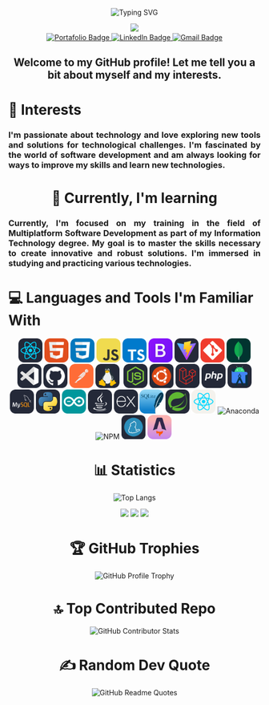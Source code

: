  <div id="header" align="center"> 
    <div id="header" align="center"> 
                   
![Typing SVG](https://readme-typing-svg.herokuapp.com/?color=02D9F7FF&size=35&center=true&vCenter=true&width=1000&lines=👽Hello!❤️;👋👋+I'm+Neftali+Arturo+👋👋;Welcome🛸+Siuu!) 
 
<img src="https://media.giphy.com/media/v1.Y2lkPTc5MGI3NjExaGMwZ3ludHQwODZhMHJ4empicWF5bWNlYTY4aTFpNmtuZHE0c2tuZCZlcD12MV9pbnRlcm5hbF9naWZfYnlfaWQmY3Q9Zw/gEKz4VLX7fQlsl8SFE/giphy.gif" width="200"> 
   
</div>
<a href="https://neftaliportafolio.vercel.app/" target="_blank">
    <img src="https://img.shields.io/badge/Portafolio-FF6D00?logo=astro&logoColor=fff&style=flat"
        alt="Portafolio Badge">
</a>
    <a href="https://www.linkedin.com/in/neftali-arturo-hern%C3%A1ndez-vergara-9996a8229/" target="_blank">
    <img src="https://img.shields.io/badge/LinkedIn-0A66C2?logo=linkedin&logoColor=fff&style=flat"
        alt="LinkedIn Badge">
     </a>
    
   <a href="mailto:neftaliarturohernandez@gmail.com" target="_blank">
        <img src="https://img.shields.io/badge/Gmail-EA4335?logo=gmail&logoColor=fff&style=flat" alt="Gmail Badge">
    </a>
</div>

<div id="header" align="center">
    <h2 align="center">Welcome to my GitHub profile! Let me tell you a bit about myself and my interests.</h2>
    <h1 align="left">👀 Interests</h1>
    <h3 align="justify">I'm passionate about technology and love exploring new tools and solutions for technological
        challenges. I'm fascinated by the world of software development and am always looking for ways to improve
        my skills and learn new technologies.
    </h3>
</div>
<div id="header" align="center">
    <h1 align="center">🌱 Currently, I'm learning</h1>
    <h3 align="justify">Currently, I'm focused on my training
        in the field of Multiplatform Software Development as part
        of my Information Technology degree. My goal is to master the
        skills necessary to create innovative and robust solutions.
        I'm immersed in studying and practicing various technologies.
    </h3>
    <h1 align="left">💻 Languages and Tools I'm Familiar With</h1>
    <p align="center">
<img src="https://github.com/tandpfun/skill-icons/blob/main/icons/React-Dark.svg" width="48" title="React-Native"> 
<img src="https://github.com/tandpfun/skill-icons/blob/main/icons/HTML.svg" width="48" title="HTML"> 
<img src="https://github.com/tandpfun/skill-icons/blob/main/icons/CSS.svg" width="48" title="CSS">   
<img src="https://github.com/tandpfun/skill-icons/blob/main/icons/JavaScript.svg" width="48"  title="Javascript">   
<img src="https://github.com/tandpfun/skill-icons/blob/main/icons/TypeScript.svg" width="48" title="TypeScript">    
<img src="https://github.com/tandpfun/skill-icons/blob/main/icons/Bootstrap.svg" width="48">  
<img src="https://github.com/tandpfun/skill-icons/blob/main/icons/Vite-Dark.svg" width="48"  title="Vite">   
<img src="https://github.com/tandpfun/skill-icons/blob/main/icons/Git.svg" width="48" title="Git">  
<img src="https://github.com/tandpfun/skill-icons/blob/main/icons/MongoDB.svg" width="48" title="MongoDB">  
<img src="https://github.com/tandpfun/skill-icons/blob/main/icons/VSCode-Dark.svg" width="48" title="Vscode">   
<img src="https://github.com/tandpfun/skill-icons/blob/main/icons/Github-Dark.svg" width="48" title="Github">   
<img src="https://github.com/tandpfun/skill-icons/blob/main/icons/Postman.svg" width="48" title="Postman">   
<img src="https://github.com/tandpfun/skill-icons/blob/main/icons/Linux-Dark.svg" width="48" title="Linux">   
<img src="" width="48" title="">
<img src="https://github.com/tandpfun/skill-icons/blob/main/icons/NodeJS-Dark.svg" width="48" title="NodeJs">   
<img src="https://github.com/tandpfun/skill-icons/blob/main/icons/Ubuntu-Dark.svg" width="48" title="Ubuntu">
<img src="https://github.com/tandpfun/skill-icons/blob/main/icons/Laravel-Dark.svg" width="48" title="Laravel">  
<img src="https://github.com/tandpfun/skill-icons/blob/main/icons/PHP-Dark.svg" width="48" title="PHP">  
<img src="https://github.com/tandpfun/skill-icons/blob/main/icons/AndroidStudio-Dark.svg" width="48" title="Android Studio">  
<img src="https://github.com/tandpfun/skill-icons/blob/main/icons/MySQL-Dark.svg" width="48" title="Mysql">  
<img src="https://github.com/tandpfun/skill-icons/blob/main/icons/Python-Dark.svg" width="48" title="Python"> 
<img src="https://github.com/tandpfun/skill-icons/blob/main/icons/Arduino.svg" width="48" title="Arduino">  
<img src="https://github.com/tandpfun/skill-icons/blob/main/icons/Java-Dark.svg" width="48" title="Java">  
<img src="https://github.com/tandpfun/skill-icons/blob/main/icons/ExpressJS-Dark.svg" width="48" title="Express.js">  
<img src="https://github.com/tandpfun/skill-icons/blob/main/icons/SQLite.svg" width="48" title="SQlite">  
<img src="https://github.com/tandpfun/skill-icons/blob/main/icons/Spring-Dark.svg" width="48" title="Spring">  
<img src="https://github.com/tandpfun/skill-icons/blob/main/icons/React-Light.svg" width="48" title="React.js">  
<img src="https://github.com/tandpfun/skill-icons/blob/main/icons/Anaconda-Dark.svg" width="48" title="Anaconda">  
<img src="https://github.com/tandpfun/skill-icons/blob/main/icons/Npm-Dark.svg" width="48" title="NPM">  
<img src="https://github.com/tandpfun/skill-icons/blob/main/icons/Yarn-Dark.svg" width="48" title="Yarn">  
<img src="https://github.com/tandpfun/skill-icons/blob/main/icons/Astro.svg" width="48" title="">  
<img src="" width="48" title="">  

<p/>

</div>

<div align="center">

<h1>📊 Statistics</h1>

![Top Langs](https://github-readme-stats.vercel.app/api/top-langs/?username=Nefta11&langs_count=8&theme=yeblu)

<img src="https://streak-stats.demolab.com?user=Nefta11&theme=yeblu&hide_border=FALSO&border_radius=5.0&locale=es&date_format=M%20j%5B%2C%20Y%5D&mode=weekly&exclude_days=Mon&card_width=499" />
  
  <img src="https://github-readme-stats.vercel.app/api?username=Nefta11&show_icons=true&count_private=true&theme=yeblu" />
  <img src="https://github-profile-summary-cards.vercel.app/api/cards/profile-details?username=Nefta11&theme=yeblu" />

    
</div>

<div align="center">
    <h1>🏆 GitHub Trophies</h1>
<img src="https://github-profile-trophy.vercel.app/?username=Nefta11&theme=darkhub&no-frame=false&no-bg=true&margin-w=4" alt="GitHub Profile Trophy">
</div>
<div align="center">
    <h1> 🔝 Top Contributed Repo</h1>
<img src="https://github-contributor-stats.vercel.app/api?username=Nefta11&limit=5&theme=yeblu&combine_all_yearly_contributions=true" alt="GitHub Contributor Stats">
</div>

<div align="center">
    <h1> ✍️ Random Dev Quote</h1>
<img src="https://quotes-github-readme.vercel.app/api?type=horizontal&theme=merko" alt="GitHub Readme Quotes">
</div>
